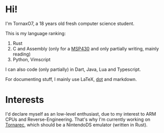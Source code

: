 # Hi!
I'm TornaxO7, a 18 years old fresh computer science student.

This is my language ranking:

1. Rust
2. C and Assembly (only for a [MSP430](https://en.wikipedia.org/wiki/TI_MSP430)
   and only partially writing, mainly reading)
3. Python, Vimscript

I can also code (only partially) in Dart, Java, Lua and Typescript.

For documenting stuff, I mainly use LaTeX,
[dot](https://www.graphviz.org/doc/info/lang.html) and markdown.

# Interests
I'd declare myself as an low-level enthusiast, due to my interest to ARM CPUs
and Reverse-Engineering. That's why I'm currently working on [Tornarec](https://github.com/TornaxO7/Tornarec), which should be a NintendoDS emulator (written in Rust).
